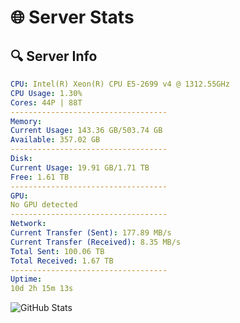 # 🌐 Server Stats
## 🔍 Server Info
```yaml
CPU: Intel(R) Xeon(R) CPU E5-2699 v4 @ 1312.55GHz
CPU Usage: 1.30%
Cores: 44P | 88T
-----------------------------------
Memory:
Current Usage: 143.36 GB/503.74 GB
Available: 357.02 GB
-----------------------------------
Disk:
Current Usage: 19.91 GB/1.71 TB
Free: 1.61 TB
-----------------------------------
GPU:
No GPU detected
-----------------------------------
Network:
Current Transfer (Sent): 177.89 MB/s
Current Transfer (Received): 8.35 MB/s
Total Sent: 100.06 TB
Total Received: 1.67 TB
-----------------------------------
Uptime:
10d 2h 15m 13s
```
![GitHub Stats](https://img.shields.io/badge/Updated-2025-02-18_00:58:31-blue)